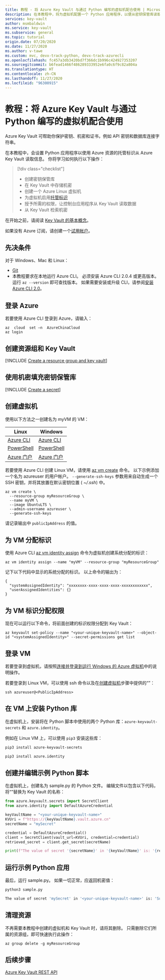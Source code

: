 ```yaml
---
title: 教程 - 将 Azure Key Vault 与通过 Python 编写的虚拟机配合使用 | Microsoft Docs
description: 在本教程中，将为虚拟机配置一个 Python 应用程序，以便从密钥保管库读取机密。
services: key-vault
author: msmbaldwin
ms.service: key-vault
ms.subservice: general
ms.topic: tutorial
origin.date: 07/20/2020
ms.date: 11/27/2020
ms.author: v-tawe
ms.custom: mvc, devx-track-python, devx-track-azurecli
ms.openlocfilehash: fc457a3db3420bd7f366dc1b996c424927353207
ms.sourcegitcommit: b6fead1466f486289333952e6fa0c6f9c82a804a
ms.translationtype: HT
ms.contentlocale: zh-CN
ms.lasthandoff: 11/27/2020
ms.locfileid: "96300915"
---
```

# <a name="tutorial-use-azure-key-vault-with-a-virtual-machine-in-python"></a>教程：将 Azure Key Vault 与通过 Python 编写的虚拟机配合使用

Azure Key Vault 可帮助你保护密钥、机密和证书，例如 API 密钥和数据库连接字符串。

在本教程中，会设置 Python 应用程序以使用 Azure 资源的托管标识从 Azure Key Vault 读取信息。 你将学习如何执行以下操作：

> [!div class="checklist"]
> * 创建密钥保管库
> * 在 Key Vault 中存储机密
> * 创建一个 Azure Linux 虚拟机
> * 为虚拟机启用[托管标识](../../active-directory/managed-identities-azure-resources/overview.md)
> * 授予所需的权限，让控制台应用程序从 Key Vault 读取数据
> * 从 Key Vault 检索机密

在开始之前，请阅读 [Key Vault 的基本概念](basic-concepts.md)。 

如果没有 Azure 订阅，请创建一个[试用帐户](https://www.azure.cn/pricing/1rmb-trial)。

## <a name="prerequisites"></a>先决条件

对于 Windows、Mac 和 Linux：
  * [Git](https://git-scm.com/downloads)
  * 本教程要求在本地运行 Azure CLI。 必须安装 Azure CLI 2.0.4 或更高版本。 运行 `az --version` 即可查找版本。 如果需要安装或升级 CLI，请参阅[安装 Azure CLI 2.0](/cli/install-azure-cli)。

## <a name="log-in-to-azure"></a>登录 Azure

若要使用 Azure CLI 登录到 Azure，请输入：

```azurecli
az  cloud  set –n  AzureChinaCloud 
az login
```

## <a name="create-a-resource-group-and-key-vault"></a>创建资源组和 Key Vault

[!INCLUDE [Create a resource group and key vault](../../../includes/key-vault-rg-kv-creation.md)]

## <a name="populate-your-key-vault-with-a-secret"></a>使用机密填充密钥保管库

[!INCLUDE [Create a secret](../../../includes/key-vault-create-secret.md)]

## <a name="create-a-virtual-machine"></a>创建虚拟机

使用以下方法之一创建名为 myVM 的 VM：

| Linux | Windows |
|--|--|
| [Azure CLI](../../virtual-machines/linux/quick-create-cli.md) | [Azure CLI](../../virtual-machines/windows/quick-create-cli.md) |
| [PowerShell](../../virtual-machines/linux/quick-create-powershell.md) | [PowerShell](../../virtual-machines/windows/quick-create-powershell.md) |
| [Azure 门户](../../virtual-machines/linux/quick-create-portal.md) | [Azure 门户](../../virtual-machines/windows/quick-create-portal.md) |

若要使用 Azure CLI 创建 Linux VM，请使用 [az vm create](/cli/vm) 命令。  以下示例添加一个名为 azureuser 的用户帐户。 `--generate-ssh-keys` 参数用来自动生成一个 SSH 密钥，并将其放置在默认密钥位置 ( *~/.ssh*) 中。 

```azurecli
az vm create \
  --resource-group myResourceGroup \
  --name myVM \
  --image UbuntuLTS \
  --admin-username azureuser \
  --generate-ssh-keys
```

请记录输出中 `publicIpAddress` 的值。

## <a name="assign-an-identity-to-the-vm"></a>为 VM 分配标识

使用 Azure CLI [az vm identity assign](/cli/vm/identity#az-vm-identity-assign) 命令为虚拟机创建系统分配的标识：

```azurecli
az vm identity assign --name "myVM" --resource-group "myResourceGroup"
```

记下以下代码中显示的系统分配的标识。 以上命令的输出为： 

```output
{
  "systemAssignedIdentity": "xxxxxxxx-xxxx-xxxx-xxxx-xxxxxxxxxxxx",
  "userAssignedIdentities": {}
}
```

## <a name="assign-permissions-to-the-vm-identity"></a>为 VM 标识分配权限

现在可以运行以下命令，将前面创建的标识权限分配到 Key Vault：

```azurecli
az keyvault set-policy --name "<your-unique-keyvault-name>" --object-id "<systemAssignedIdentity>" --secret-permissions get list
```

## <a name="log-in-to-the-vm"></a>登录 VM

若要登录到虚拟机，请按照[连接并登录到运行 Windows 的 Azure 虚拟机](../../virtual-machines/windows/connect-logon.md)中的说明操作。


若要登录到 Linux VM，可以使用 ssh 命令以及在[创建虚拟机](#create-a-virtual-machine)步骤中提供的“<publicIpAddress>”：

```terminal
ssh azureuser@<PublicIpAddress>
```

## <a name="install-python-libraries-on-the-vm"></a>在 VM 上安装 Python 库

在虚拟机上，安装将在 Python 脚本中使用的两个 Python 库：`azure-keyvault-secrets` 和 `azure.identity`。  

例如在 Linux VM 上，可以使用 `pip3` 安装这些库：

```bash
pip3 install azure-keyvault-secrets

pip3 install azure.identity
```

## <a name="create-and-edit-the-sample-python-script"></a>创建并编辑示例 Python 脚本

在虚拟机上，创建名为 sample.py 的 Python 文件。 编辑文件以包含以下代码，将“<your-unique-keyvault-name>”替换为 Key Vault 的名称：

```python
from azure.keyvault.secrets import SecretClient
from azure.identity import DefaultAzureCredential

keyVaultName = "<your-unique-keyvault-name>"
KVUri = f"https://{keyVaultName}.vault.azure.cn"
secretName = "mySecret"

credential = DefaultAzureCredential()
client = SecretClient(vault_url=KVUri, credential=credential)
retrieved_secret = client.get_secret(secretName)

print(f"The value of secret '{secretName}' in '{keyVaultName}' is: '{retrieved_secret.value}'")
```

## <a name="run-the-sample-python-app"></a>运行示例 Python 应用

最后，运行 sample.py。 如果一切正常，应返回机密值：

```bash
python3 sample.py

The value of secret 'mySecret' in '<your-unique-keyvault-name>' is: 'Success!'
```

## <a name="clean-up-resources"></a>清理资源

不再需要本教程中创建的虚拟机和 Key Vault 时，请将其删除。  只需删除它们所属的资源组，即可快速执行此操作：

```azurecli
az group delete -g myResourceGroup
```

## <a name="next-steps"></a>后续步骤

[Azure Key Vault REST API](https://docs.microsoft.com/rest/api/keyvault/)
